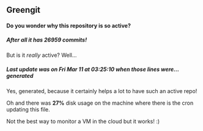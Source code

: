 ## Greengit

#### Do you wonder why this repository is so active?

##### After all it has 26959 commits!

But is it *really* active? Well...

##### Last update was on Fri Mar 11 at 03:25:10 when those lines were... generated

Yes, generated, because it certainly helps a lot to have such an active repo!

Oh and there was **27%** disk usage on the machine
where there is the cron updating this file.

Not the best way to monitor a VM in the cloud but it works! :)
